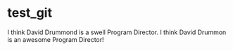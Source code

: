 # test_git
I think David Drummond is a swell Program Director.
I think David Drummon is an awesome Program Director!